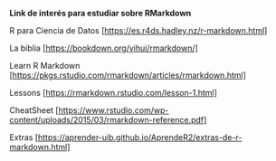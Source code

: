**Link de interés para estudiar sobre RMarkdown**

R para Ciencia de Datos [https://es.r4ds.hadley.nz/r-markdown.html]

La biblia [https://bookdown.org/yihui/rmarkdown/] 

Learn R Markdown [https://pkgs.rstudio.com/rmarkdown/articles/rmarkdown.html]

Lessons [https://rmarkdown.rstudio.com/lesson-1.html]

CheatSheet [https://www.rstudio.com/wp-content/uploads/2015/03/rmarkdown-reference.pdf]

Extras [https://aprender-uib.github.io/AprendeR2/extras-de-r-markdown.html]
